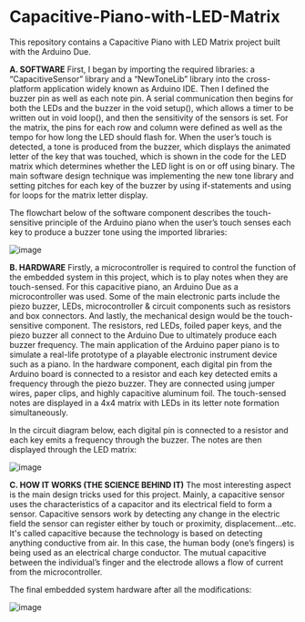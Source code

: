 # Capacitive-Piano-with-LED-Matrix
This repository contains a Capacitive Piano with LED Matrix project built with the Arduino Due.

**A. SOFTWARE**
First, I began by importing the required libraries: a “CapacitiveSensor” library and a “NewToneLib” library into the cross-platform application widely known as Arduino IDE. Then I defined the buzzer pin as well as each note pin. A serial communication then begins for both the LEDs and the buzzer in the void setup(), which allows a timer to be written out in void loop(), and then the sensitivity of the sensors is set. For the matrix, the pins for each row and column were defined as well as the tempo for how long the LED should flash for. When the user’s touch is detected, a tone is produced from the buzzer, which displays the animated letter of the key that was touched, which is shown in the code for the LED matrix which determines whether the LED light is on or off using binary. The main software design technique was implementing the new tone library and setting pitches for each key of the buzzer by using if-statements and using for loops for the matrix letter display.

The flowchart below of the software component describes the touch-sensitive principle of the Arduino piano when the user’s touch senses each key to produce a buzzer tone using the imported libraries:

![image](https://github.com/samson-ashna/Capacitive-Piano-with-LED-Matrix/assets/46391817/06cde9fb-72ab-41f1-a942-fe8828d28b4d)

**B. HARDWARE**
Firstly, a microcontroller is required to control the function of the embedded system in this project, which is to play notes when they are touch-sensed. For this capacitive piano, an Arduino Due as a microcontroller was used. Some of the main electronic parts include the piezo buzzer, LEDs, microcontroller & circuit components such as resistors and box connectors. And lastly, the mechanical design would be the touch-sensitive component. The resistors, red LEDs, foiled paper keys, and the piezo buzzer all connect to the Arduino Due to ultimately produce each buzzer frequency. The main application of the Arduino paper piano is to simulate a real-life prototype of a playable electronic instrument device such as a piano. In the hardware component, each digital pin from the Arduino board is connected to a resistor and each key detected emits a frequency through the piezo buzzer. They are connected using jumper wires, paper clips, and highly capacitive aluminum foil. The touch-sensed notes are displayed in a 4x4 matrix with LEDs in its letter note formation simultaneously.

In the circuit diagram below, each digital pin is connected to a resistor and each key emits a frequency through the buzzer. The notes are then displayed through the LED matrix:

![image](https://github.com/samson-ashna/Capacitive-Piano-with-LED-Matrix/assets/46391817/4cf083a0-2699-49d1-bae0-1835a6b3e89c)

**C. HOW IT WORKS (THE SCIENCE BEHIND IT)**
The most interesting aspect is the main design tricks used for this project. Mainly, a capacitive sensor uses the characteristics of a capacitor and its electrical field to form a sensor. Capacitive sensors work by detecting any change in the electric field the sensor can register either by touch or proximity, displacement…etc. It's called capacitive because the technology is based on detecting anything conductive from air. In this case, the human body (one’s fingers) is being used as an electrical charge conductor. The mutual capacitive between the individual’s finger and the electrode allows a flow of current from the microcontroller.

The final embedded system hardware after all the modifications:

![image](https://github.com/samson-ashna/Capacitive-Piano-with-LED-Matrix/assets/46391817/3f077923-c183-4d71-aba8-8b2fac85569e)
